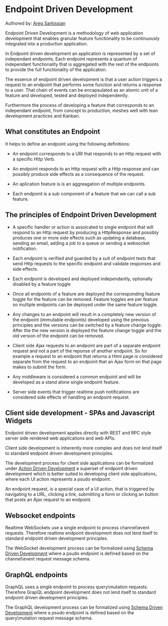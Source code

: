 # Endpoint Driven Development

Authored by: [Areg Sarkissian](https://aregsar.com/about)

Endpoint Driven Development is a methodology of web application development that enables granular feature functionality to be continuously integrated into a production application.

In Endpoint driven development an application is represented by a set of independant endpoints. Each endpoint represents a quantum of independant functionality that is aggregated with the rest of the endpoints to provide the full functionality of the application.

The essence of endpoint driven development is that a user action triggers a request to an endpoint that performs some function and returns a response to a user. That chain of events can be encapsulated as an atomic unit of a feature and developed, tested and deployed independently.

Furthermore the process of developing a feature that corresponds to an independant endpoint, from concept to production, meshes well with lean development practices and Kanban.

## What constitutes an Endpoint

It helps to define an endpoint using the following definitions:

- An endpoint corresponds to a URI that responds to an Http request with a
specific Http Verb.

- An endpoint responds to an Http request with a Http response and can possibly produce side effects as a consequence of the request.

- An aplication feature is is an aggreagation of multiple endpoints.

- Each endpoint is a sub component of a feature that we can call a sub feature.

## The principles of Endpoint Driven Development

- A specific handler or action is assoicated to single endpoint that will respond
to an Http request by producing a HttpResponse and possibly produces one or more
side effects such as updating a database, sending an email, adding a job to a queue or sending a websocket notification.

- Each endpoint is verified and guarded by a suit of endpoint tests that send Http requests to the specific endpoint and validate responses and side effects.

- Each endpoint is developed and deployed independantly, optionally disabled
by a feature toggle

- Once all endpoints of a feature are deployed the corresponding feature toggle
for the feature can be removed. Feature toggles are per feature so multiple endpoints can be deployed under the same feature toggle.

- Any changes to an endpoint will result in a completely new version of the endpoint
(immutable endpoints) developed using the previous principles and the versions can be switched by a feature change toggle. After the the new version is deployed
the feature change toggle and the old version of the endpoint can be removed.

- Client side Ajax requests to an endpoint are part of a separate endpoint request and not a part of the reponse of another endpoint. So for example a request to an endpoint that returns a Html page is considered separate from the request to an endpoint that an Ajax form on that page makes to submit the form.

- Any middleware is considered a common endpoint and will be developed as
a stand alone single endpoint feature.

- Server side events that trigger realtime push notifications are considered side effects of handling an endpoint request.

## Client side development - SPAs and Javascript Widgets

Endpoint driven development applies directly with REST and RPC style server side rendered web applications and web APIs.

Client side development is inherently more complex and does not lend
itself to standard endpoint driven development principles.

The development process for client side applications can be formalized under [Action Driven Development](https://alwaysdeployed.com/action-driven-development) a superset of endpoint driven development which is better suited to developing client side applications, where each UI action represents a psudo endpoint.

An endpoint request, is a special case of a UI action, that is triggered by navigating to a URL, clicking a link, submitting a form or clicking an button that posts an Ajax request to an endpoint.

## Websocket endpoints

Realtime WebSockets use a single endpoint to process channel\event requests. Therefore realtime endpoint development does not lend itself to standard endpoint driven development principles.

The WebSocket development process can be formalized using [Schema Driven Development](https://alwaysdeployed.com/schema-driven-development) where a psudo endpoint is defined based on the channel\event request message schema.

## GraphQL endpoints

GraphQL uses a single endpoint to process query\mutation requests.
Therefore GrapQL endpoint development does not lend itself to standard endpoint driven development principles.

The GraphQL development process can be formalized using [Schema Driven Development](https://alwaysdeployed.com/schema-driven-development) where a psudo endpoint is defined based on the query\mutation request message schema.